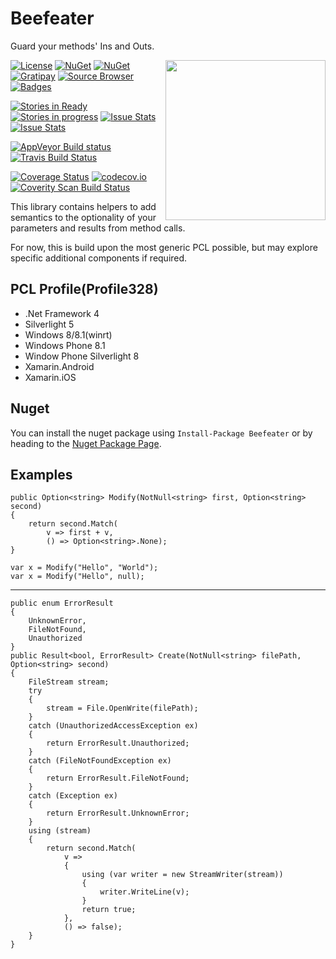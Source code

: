 Beefeater
=========
Guard your methods' Ins and Outs. 

<img align="right" width="256px" height="256px" src="http://img.csmac.nz/Beefeater-256.svg">

[![License](http://img.shields.io/:license-mit-blue.svg)](http://csmacnz.mit-license.org)
[![NuGet](https://img.shields.io/nuget/v/Beefeater.svg)](https://www.nuget.org/packages/Beefeater)
[![NuGet](https://img.shields.io/nuget/dt/Beefeater.svg)](https://www.nuget.org/packages/Beefeater)
[![Gratipay](http://img.shields.io/gratipay/csMACnz.svg)](https://gratipay.com/csMACnz/)
[![Source Browser](https://img.shields.io/badge/Browse-Source-green.svg)](http://sourcebrowser.io/Browse/csMACnz/Beefeater)
[![Badges](http://img.shields.io/:badges-15/15-ff6799.svg)](https://github.com/badges/badgerbadgerbadger)

[![Stories in Ready](https://badge.waffle.io/csmacnz/Beefeater.png?label=ready&title=Ready)](https://waffle.io/csmacnz/Beefeater)
[![Stories in progress](https://badge.waffle.io/csmacnz/Beefeater.png?label=in%20progress&title=In%20Progress)](https://waffle.io/csmacnz/Beefeater)
[![Issue Stats](http://www.issuestats.com/github/csMACnz/Beefeater/badge/pr)](http://www.issuestats.com/github/csMACnz/Beefeater)
[![Issue Stats](http://www.issuestats.com/github/csMACnz/Beefeater/badge/issue)](http://www.issuestats.com/github/csMACnz/Beefeater)

[![AppVeyor Build status](https://img.shields.io/appveyor/ci/MarkClearwater/Beefeater.svg)](https://ci.appveyor.com/project/MarkClearwater/Beefeater)
[![Travis Build Status](https://img.shields.io/travis/csMACnz/Beefeater.svg)](https://travis-ci.org/csMACnz/Beefeater)

[![Coverage Status](https://img.shields.io/coveralls/csMACnz/Beefeater.svg)](https://coveralls.io/r/csMACnz/Beefeater?branch=master)
[![codecov.io](http://codecov.io/github/csMACnz/Beefeater/coverage.svg?branch=master)](http://codecov.io/github/csMACnz/Beefeater?branch=master)
[![Coverity Scan Build Status](https://img.shields.io/coverity/scan/5462.svg)](https://scan.coverity.com/projects/5462)

This library contains helpers to add semantics to the optionality of your parameters and results from method calls.

For now, this is build upon the most generic PCL possible, but may explore specific additional components if required.

PCL Profile(Profile328)
-----------------------
* .Net Framework 4
* Silverlight 5
* Windows 8/8.1(winrt)
* Windows Phone 8.1
* Window Phone Silverlight 8
* Xamarin.Android
* Xamarin.iOS

Nuget
-----

You can install the nuget package using `Install-Package Beefeater` or by heading to the [Nuget Package Page](https://www.nuget.org/packages/Beefeater).


Examples
--------

    public Option<string> Modify(NotNull<string> first, Option<string> second)
    {
        return second.Match(
            v => first + v,
            () => Option<string>.None);
    }

    var x = Modify("Hello", "World");
    var x = Modify("Hello", null);

----

    public enum ErrorResult
    {
        UnknownError,
        FileNotFound,
        Unauthorized
    }
    public Result<bool, ErrorResult> Create(NotNull<string> filePath, Option<string> second)
    {
        FileStream stream;
        try
        {
            stream = File.OpenWrite(filePath);
        }
        catch (UnauthorizedAccessException ex)
        {
            return ErrorResult.Unauthorized;
        }
        catch (FileNotFoundException ex)
        {
            return ErrorResult.FileNotFound;
        }
        catch (Exception ex)
        {
            return ErrorResult.UnknownError;
        }
        using (stream)
        {
            return second.Match(
                v =>
                {
                    using (var writer = new StreamWriter(stream))
                    {
                        writer.WriteLine(v);
                    }
                    return true;
                },
                () => false);
        }
    }


